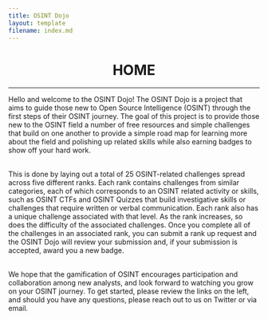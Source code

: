 ```yaml
---
title: OSINT Dojo
layout: template
filename: index.md
--- 
```


<center> <h1> HOME </h1> </center>
<hr>
Hello and welcome to the OSINT Dojo! The OSINT Dojo is a project that aims to guide those new to Open Source Intelligence (OSINT) through the first steps of their OSINT journey. The goal of this project is to provide those new to the OSINT field a number of free resources and simple challenges that build on one another to provide a simple road map for learning more about the field and polishing up related skills while also earning badges to show off your hard work.<br><br>

This is done by laying out a total of 25 OSINT-related challenges spread across five different ranks. Each rank contains challenges from similar categories, each of which corresponds to an OSINT related activity or skills, such as OSINT CTFs and OSINT Quizzes that build investigative skills or challenges that require written or verbal communication. Each rank also has a unique challenge associated with that level. As the rank increases, so does the difficulty of the associated challenges. Once you complete all of the challenges in an associated rank, you can submit a rank up request and the OSINT Dojo will review your submission and, if your submission is accepted, award you a new badge.<br><br>

We hope that the gamification of OSINT encourages participation and collaboration among new analysts, and look forward to watching you grow on your OSINT journey. To get started, please review the links on the left, and should you have any questions, please reach out to us on Twitter or via email.


